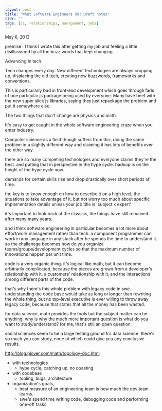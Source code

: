 ```yaml
---
layout: post
title: "What Software Engineers do? Draft notes"
tldr: ""
tags: [cs, relationships, management, jobs]
---
```


May 6, 2013

premise : I think I wrote this after getting my job and feeling a little disillusioned by all the buzz words that kept changing. 

Advancing in tech

Tech changes every day. New different technologies are always cropping up, displacing the old tech, creating new buzzwords, frameworks and conventions. 

This is particularly bad in front-end development which goes through fads of one particular js package being used by everyone. Many have beef with the new super slick js libraries, saying they just repackage the problem and put it somewhere else. 

The two things that don't change are physics and math. 

It's easy to get caught in the whole software engineering craze when you enter industry. 

Computer science as a field though suffers from this, doing the same problem in a slightly different way and claiming it has lots of benefits over the other way.

there are so many competing technologies and everyone claims they're the best. and putting that in perspective in the hype cycle. hadoop is on the height of the hype cycle now.

demands for certain skills rise and drop drastically over short periods of time. 

the key is to know enough on how to describe it on a high level, the situations to take advantage of it, but not worry too much about specific implementation details unless your job title is 'subject x expert'

it's important to look back at the classics, the things have still remained after many many years.

and i think software engineering in particular becomes a lot more about effort/work management rather than tech. a component programmer can work in any language in any stack after he spends the time to understand it. so the challenege becomes how do you organize teams/groups/development cycles so that the maximum number of innovations happen per unit time.

code is a very organic thing. it's logical like math, but it can become arbitrarily complicated, because the pieces are grown from a developer's relationship with it, a customers' relationship with it, and the interactions among different parts of the code.

that's why there's this whole problem with legacy code in swe. understanding the code base would take as long or longer than rewriting the whole thing, but no top-level executive is ever willing to throw away legacy code, because that states that all the money has been wasted.

for data science, math provides the tools but the subject matter can be anything. why is why the much more important question is what do you want to study/understand? for me, that's still an open question.

social sciences seem to be a large testing ground for data science. there's so much you can study, none of which could give you any conclusive results. 

http://blog.plover.com/math/topology-doc.html

* with technologies
    * hype cycle, catching up, no coasting
* with codebase
    * tooling, bugs, architecture
* organization's goals, 
    * best measure of an engineering team is how much the dev team learns.
    * swe's spend time writing code, debugging code and performing one-off tasks

